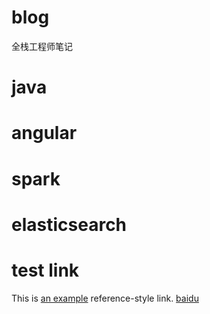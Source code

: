 # blog
全栈工程师笔记


# java


# angular

# spark

# elasticsearch

# test link

[id]: http://www.csdn.net "Optional Title Here"
This is [an example][id] reference-style link.
[baidu](http://www.baidu.com)
